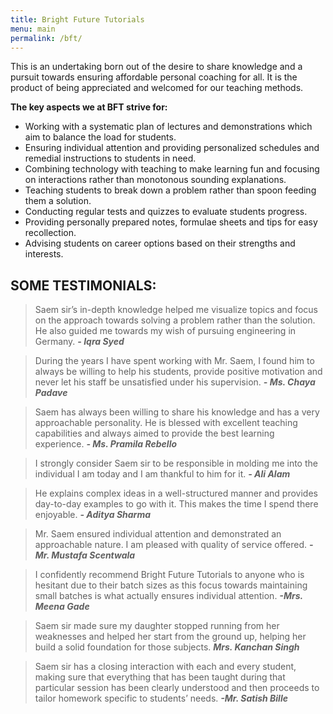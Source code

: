 ```yaml
---
title: Bright Future Tutorials
menu: main
permalink: /bft/
---
```


This is an undertaking born out of the desire to share knowledge and a pursuit towards ensuring affordable personal coaching for all. It is the product of being appreciated and welcomed for our teaching methods.

**The key aspects we at BFT strive for:**
* Working with a systematic plan of lectures and demonstrations which aim to balance the load for students.
* Ensuring individual attention and providing personalized schedules and remedial instructions to students in need.
* Combining technology with teaching to make learning fun and focusing on interactions rather than monotonous sounding explanations.
* Teaching students to break down a problem rather than spoon feeding them a solution.
* Conducting regular tests and quizzes to evaluate students progress.
* Providing personally prepared notes, formulae sheets and tips for easy recollection.
* Advising students on career options based on their strengths and interests.

## SOME TESTIMONIALS:
> Saem sir’s in-depth knowledge helped me visualize topics and focus on the approach towards solving a problem rather than the solution. He also guided me towards my wish of pursuing engineering in Germany. ***- Iqra Syed***

> During the years I have spent working with Mr. Saem, I found him to always be willing to help his students, provide positive motivation and never let his staff be unsatisfied under his supervision. ***- Ms. Chaya Padave***

> Saem has always been willing to share his knowledge and has a very approachable personality. He is blessed with excellent teaching capabilities and always aimed to provide the best learning experience. ***- Ms. Pramila Rebello***

> I strongly consider Saem sir to be responsible in molding me into the individual I am today and I am thankful to him for it. ***- Ali Alam***

> He explains complex ideas in a well-structured manner and provides day-to-day examples to go with it. This makes the time I spend there enjoyable. ***- Aditya Sharma***

> Mr. Saem ensured individual attention and demonstrated an approachable nature. I am pleased with quality of service offered. ***-Mr. Mustafa Scentwala***

> I confidently recommend Bright Future Tutorials to anyone
who is hesitant due to their batch sizes as this focus towards maintaining small batches is what actually ensures individual attention. ***-Mrs. Meena Gade***

> Saem sir made sure my daughter stopped running from her weaknesses and helped her start from the ground up, helping her build a solid foundation for those subjects. ***Mrs. Kanchan Singh***

> Saem sir has a closing interaction with each and every student, making sure that everything that has been taught during that particular session has been clearly understood and then proceeds to tailor homework specific to students’ needs. ***-Mr. Satish Bille***
